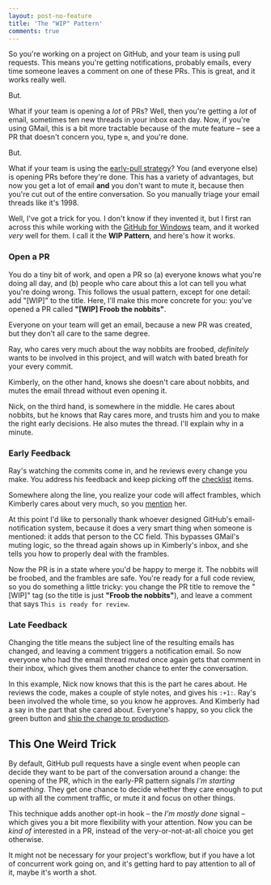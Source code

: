 ```yaml
---
layout: post-no-feature
title: 'The "WIP" Pattern'
comments: true
---
```


So you're working on a project on GitHub, and your team is using pull requests.
This means you're getting notifications, probably emails, every time someone leaves a comment on one of these PRs.
This is great, and it works really well.

But.

What if your team is opening a _lot_ of PRs?
Well, then you're getting a _lot_ of email, sometimes ten new threads in your inbox each day.
Now, if you're using GMail, this is a bit more tractable because of the mute feature – see a PR that doesn't concern you, type `m`, and you're done.

But.

What if your team is using the [early-pull strategy][early]?
You (and everyone else) is opening PRs before they're done.
This has a variety of advantages, but now you get a lot of email **and** you don't want to mute it, because then you're cut out of the entire conversation.
So you manually triage your email threads like it's 1998.

Well, I've got a trick for you.
I don't know if they invented it, but I first ran across this while working with the [GitHub for Windows][ghfw] team, and it worked _very_ well for them.
I call it the **WIP Pattern**, and here's how it works.

### Open a PR ###

You do a tiny bit of work, and open a PR so (a) everyone knows what you're doing all day, and (b) people who care about this a lot can tell you what you're doing wrong.
This follows the usual pattern, except for one detail: add "[WIP]" to the title.
Here, I'll make this more concrete for you: you've opened a PR called **"[WIP] Froob the nobbits"**.

Everyone on your team will get an email, because a new PR was created, but they don't all care to the same degree.

Ray, who cares very much about the way nobbits are froobed, *definitely* wants to be involved in this project, and will watch with bated breath for your every commit.

Kimberly, on the other hand, knows she doesn't care about nobbits, and mutes the email thread without even opening it.

Nick, on the third hand, is somewhere in the middle.
He cares about nobbits, but he knows that Ray cares more, and trusts him and you to make the right early decisions.
He also mutes the thread.
I'll explain why in a minute.

### Early Feedback ###

Ray's watching the commits come in, and he reviews every change you make.
You address his feedback and keep picking off the [checklist][checklist] items.

Somewhere along the line, you realize your code will affect frambles, which Kimberly cares about very much, so you [mention][mention] her.

At this point I'd like to personally thank whoever designed GitHub's email-notification system, because it does a very smart thing when someone is mentioned: it adds that person to the CC field.
This bypasses GMail's muting logic, so the thread again shows up in Kimberly's inbox, and she tells you how to properly deal with the frambles.

Now the PR is in a state where you'd be happy to merge it.
The nobbits will be froobed, and the frambles are safe.
You're ready for a full code review, so you do something a little tricky: you change the PR title to remove the "[WIP]" tag (so the title is just **"Froob the nobbits"**), and leave a comment that says `This is ready for review`.

### Late Feedback ###

Changing the title means the subject line of the resulting emails has changed, and leaving a comment triggers a notification email.
So now everyone who had the email thread muted once again gets that comment in their inbox, which gives them another chance to enter the conversation.

In this example, Nick now knows that this is the part he cares about.
He reviews the code, makes a couple of style notes, and gives his `:+1:`.
Ray's been involved the whole time, so you know he approves.
And Kimberly had a say in the part that she cared about.
Everyone's happy, so you click the green button and [ship the change to production][cd].

## This One Weird Trick ##

By default, GitHub pull requests have a single event when people can decide they want to be part of the conversation around a change: the opening of the PR, which in the early-PR pattern signals *I'm starting something*.
They get one chance to decide whether they care enough to put up with all the comment traffic, or mute it and focus on other things.

This technique adds another opt-in hook – the *I'm mostly done* signal – which gives you a bit more flexibility with your attention.
Now you can be *kind of* interested in a PR, instead of the very-or-not-at-all choice you get otherwise.

It might not be necessary for your project's workflow, but if you have a lot of concurrent work going on, and it's getting hard to pay attention to all of it, maybe it's worth a shot.

[ghfw]: https://windows.github.com/
[early]: #todo
[checklist]: #TODO
[mention]: #TODO
[cd]: #TODO
